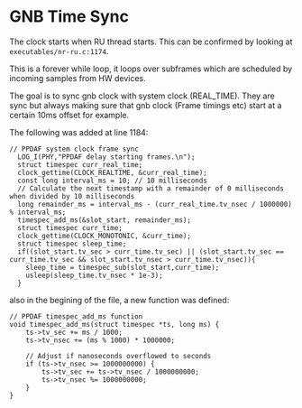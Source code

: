 
# GNB Time Sync 

The clock starts when RU thread starts. This can be confirmed by looking at `executables/nr-ru.c:1174`.

This is a forever while loop, it loops over subframes which are scheduled by incoming samples from HW devices.

The goal is to sync gnb clock with system clock (REAL_TIME). They are sync but always making sure that gnb clock (Frame timings etc) start at a certain 10ms offset for example.


The following was added at line 1184:
```
// PPDAF system clock frame sync
  LOG_I(PHY,"PPDAF delay starting frames.\n");
  struct timespec curr_real_time;
  clock_gettime(CLOCK_REALTIME, &curr_real_time);
  const long interval_ms = 10; // 10 milliseconds
  // Calculate the next timestamp with a remainder of 0 milliseconds when divided by 10 milliseconds
  long remainder_ms = interval_ms - (curr_real_time.tv_nsec / 1000000) % interval_ms;
  timespec_add_ms(&slot_start, remainder_ms);
  struct timespec curr_time;
  clock_gettime(CLOCK_MONOTONIC, &curr_time);
  struct timespec sleep_time;
  if((slot_start.tv_sec > curr_time.tv_sec) || (slot_start.tv_sec == curr_time.tv_sec && slot_start.tv_nsec > curr_time.tv_nsec)){
    sleep_time = timespec_sub(slot_start,curr_time);
    usleep(sleep_time.tv_nsec * 1e-3);
  }
```
also in the begining of the file, a new function was defined:
```
// PPDAF timespec_add_ms function
void timespec_add_ms(struct timespec *ts, long ms) {
    ts->tv_sec += ms / 1000;
    ts->tv_nsec += (ms % 1000) * 1000000;
    
    // Adjust if nanoseconds overflowed to seconds
    if (ts->tv_nsec >= 1000000000) {
        ts->tv_sec += ts->tv_nsec / 1000000000;
        ts->tv_nsec %= 1000000000;
    }
}
```
